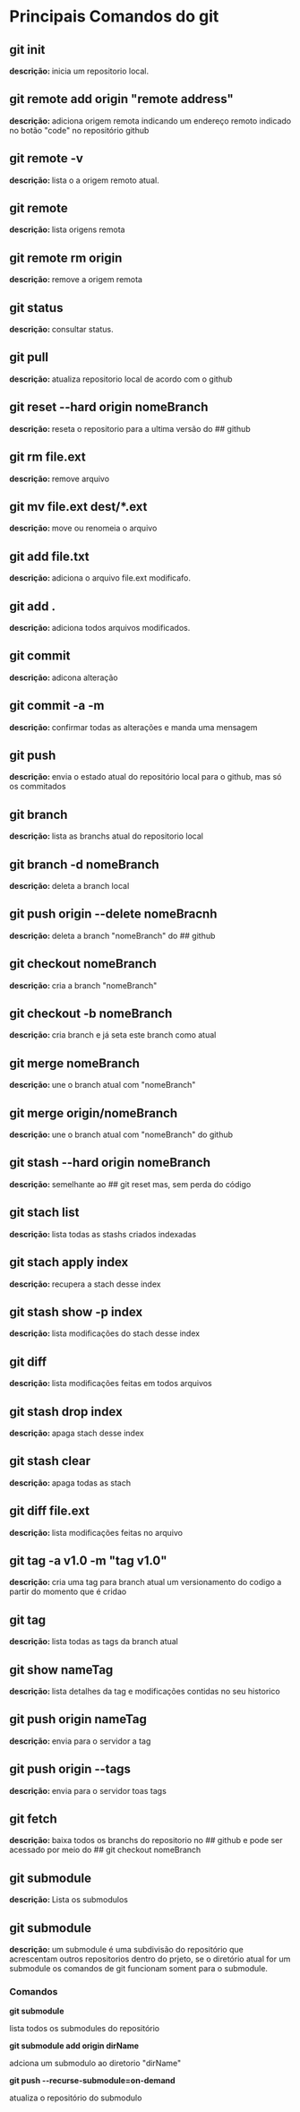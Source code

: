 # Principais Comandos do git

## git init

<b>descrição: </b> inicia um repositorio local.

## git remote add origin "remote address"

<b>descrição: </b> adiciona origem remota indicando um endereço remoto indicado no botão "code" no repositório github

## git remote -v

<b>descrição: </b> lista o a origem remoto atual.

## git remote

<b>descrição: </b> lista origens remota

## git remote rm origin

<b>descrição: </b> remove a origem remota

## git status

<b>descrição: </b> consultar status.

## git pull

<b>descrição: </b> atualiza repositorio local de acordo com o github

## git reset --hard origin nomeBranch

<b>descrição: </b> reseta o repositorio para a ultima versão do ## github

## git rm file.ext

<b>descrição: </b> remove arquivo

## git mv file.ext dest/\*.ext

<b>descrição: </b> move ou renomeia o arquivo

## git add file.txt

<b>descrição: </b> adiciona o arquivo file.ext modificafo.

## git add .

<b>descrição: </b> adiciona todos arquivos modificados.

## git commit

<b>descrição: </b> adicona alteração

## git commit -a -m

<b>descrição: </b> confirmar todas as alterações e manda uma mensagem

## git push

<b>descrição: </b> envia o estado atual do repositório local para o github, mas só os commitados

## git branch

<b>descrição: </b> lista as branchs atual do repositorio local

## git branch -d nomeBranch

<b>descrição: </b> deleta a branch local

## git push origin --delete nomeBracnh

<b>descrição: </b> deleta a branch "nomeBranch" do ## github

## git checkout nomeBranch

<b>descrição: </b> cria a branch "nomeBranch"

## git checkout -b nomeBranch

<b>descrição: </b> cria branch e já seta este branch como atual

## git merge nomeBranch

<b>descrição: </b> une o branch atual com "nomeBranch"

## git merge origin/nomeBranch

<b>descrição: </b> une o branch atual com "nomeBranch" do github

## git stash --hard origin nomeBranch

<b>descrição: </b> semelhante ao ## git reset mas, sem perda do código

## git stach list

<b>descrição: </b> lista todas as stashs criados indexadas

## git stach apply index

<b>descrição: </b> recupera a stach desse index

## git stash show -p index

<b>descrição: </b> lista modificações do stach desse index

## git diff

<b>descrição: </b> lista modificações feitas em todos arquivos

## git stash drop index

<b>descrição: </b> apaga stach desse index

## git stash clear

<b>descrição: </b> apaga todas as stach

## git diff file.ext

<b>descrição: </b> lista modificações feitas no arquivo

## git tag -a v1.0 -m "tag v1.0"

<b>descrição: </b> cria uma tag para branch atual um versionamento do codigo a partir do momento que é cridao

## git tag

<b>descrição: </b> lista todas as tags da branch atual

## git show nameTag

<b>descrição: </b> lista detalhes da tag e modificações contidas no seu historico

## git push origin nameTag

<b>descrição: </b> envia para o servidor a tag

## git push origin --tags

<b>descrição: </b> envia para o servidor toas tags

## git fetch

<b>descrição: </b> baixa todos os branchs do repositorio no ## github e pode ser acessado por meio do ## git checkout nomeBranch

## git submodule

<b>descrição: </b> Lista os submodulos

## git submodule

<b>descrição: </b> um submodule é uma subdivisão do repositório que acrescentam outros repositorios dentro do prjeto, se o diretório atual for um submodule os comandos de git funcionam soment para o submodule.

### Comandos

<b>git submodule</b>

lista todos os submodules do repositório

<b>git submodule add origin dirName</b>

adciona um submodulo ao diretorio "dirName"

<b>git push --recurse-submodule=on-demand</b>

atualiza o repositório do submodulo
